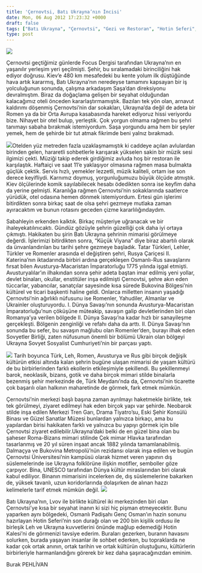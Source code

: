 ```yaml
---
title: 'Çernovtsi, Batı Ukrayna’nın İncisi'
date: Mon, 06 Aug 2012 17:23:32 +0000
draft: false
tags: ["Batı Ukrayna", "Çernovtsi", "Gezi ve Restoran", "Hotin Seferi", "Tarih", "Turizm", "Ukrayna", "ukrayna gezilecek yerler", "ukraynanin en güzel sehri", "Yaşam"]
type: post
---
```


![](http://burakpehlivan.org/wp-content/uploads/2012/08/chernivtsicity-e1501354754776.jpeg)

Çernovtsi geçtiğimiz günlerde Focus Dergisi tarafından Ukrayna’nın en yaşanılır yerleşim yeri şeçilmişti. Şehir, bu sıralamadaki birinciliğini hak ediyor doğrusu. Kiev’e 480 km mesafedeki bu kente yolum ilk düştüğünde hava artık kararmış, Batı Ukrayna’nın neredeyse tamamını kapsayan bir iş yolculuğunun sonunda, çalışma arkadaşım Saşa’dan direksiyonu devralmıştım. Biraz da doğaçlama gelişen bir seyahat olduğundan kalacağımız oteli önceden kararlaştırmamıştık. Bazıları tek yön olan, arnavut kaldırımı döşenmiş Çernovtsi’nin dar sokakları, Ukrayna’da değil de adeta bir Romen ya da bir Orta Avrupa kasabasında hareket ediyoruz hissi veriyordu bize. Nihayet bir otel bulup, yerleştik. Çok yorgun olmama rağmen bu şehri tanımayı sabaha bırakmak istemiyordum. Saşa yorgundu ama hem bir şeyler yemek, hem de şehirde bir tut atmak fikrimde beni yalnız bırakmadı.

![](https://lh6.googleusercontent.com/-JXuORdl5lEM/UBg3BSqk5-I/AAAAAAAAALM/Qf-xvfP2TAI/s682/d1f02832a0fe4a962b7bbdbea08b9a6ffe90f9ec.jpg)Otelden yüz metreden fazla uzaklaşmamıştık ki caddeye açılan avlulardan birinden gelen, hararetli sohbetlerle karışarak yükselen sakin bir müzik sesi ilgimizi çekti. Müziği takip ederek girdiğimiz avluda hoş bir restoran ile karşılaştık. Haftaiçi ve saat 11’e yaklaşıyor olmasına rağmen masa bulmakta güçlük çektik. Servis hızlı, yemekler lezzetli, müzik kaliteli, ortam ise son derece keyifliydi. Karnımız doymuş, yorgunluğumuzu büyük ölçüde atmıştık. Kiev ölçülerinde komik sayılabilecek hesabı ödedikten sonra ise keyfim daha da yerine gelmişti. Karanlığa rağmen Çernovtsi’nin sokaklarında saatlerce yürüdük, otel odasına hemen dönmek istemiyordum. Ertesi gün işlerimi bitirdikten sonra birkaç saat de olsa şehri gezmeye mutlaka zaman ayıracaktım ve bunun rotasını geceden çizme kararlılığındaydım.

Sabahleyin erkenden kalktık. Birkaç müşteriye uğranacak ve bir ihaleyekatılınıcaktı. Gündüz gözüyle şehrin güzelliği çok daha iyi ortaya çıkmıştı. Hakikaten bu şirin Batı Ukrayna şehrinin mimarisi görülmeye değerdi. İşlerimizi bitirdikten sonra, “Küçük Viyana” diye biraz abartılı olarak da ünvanlandırılan bu tarihi şehre gezmeye başladık. Tatar Türkleri, Lehler, Türkler ve Romenler arasında el değiştiren şehri, Rusya Çariçesi II. Katerina’nın iktadarında birbiri ardına gerçekleşen Osmanlı-Rus savaşlarını fırsat bilen Avusturya-Macaristan İmparatorluğu 1775 yılında işgal etmişti. Avusturyalılar’ın ilhakından sonra şehir adeta baştan imar edilmiş yeni yollar, devlet binaları, okullar, enstitüler inşa edilmişti Çernovtsi, şehre akın eden tüccarlar, yabancılar, sanatçılar sayesinde kısa sürede Bukovina Bölgesi’nin kültürel ve ticari başkenti haline geldi. Onlarca milletten insanın yaşadığı Çernovtsi’nin ağırlıklı nüfusunu ise Romenler, Yahudiler, Almanlar ve Ukrainler oluşturuyordu. I. Dünya Savaşı’nın sonunda Avusturya-Macaristan İmparatorluğu’nun çöküşüne müteakip, savaşın galip devletlerinden biri olan Romanya’ya verilen bölgede II. Dünya Savaşı’na kadar hızlı bir sanayileşme gerçekleşti. Bölgenin zenginliği ve refahı daha da arttı. II. Dünya Savaşı’nın sonunda bu sefer, bu savaşın mağlubu olan Romenler’den, burayı ilhak eden Sovyetler Birliği, zaten nüfusunun önemli bir bölümü Ukrain olan bölgeyi Ukrayna Sovyet Sosyalist Cumhuriyeti’nin bir parçası yaptı.

![](https://lh4.googleusercontent.com/-3zyxMcEUd_g/UBg2_K8pEaI/AAAAAAAAAK4/LV0cju5LHz0/s578/21.jpg) Tarih boyunca Türk, Leh, Romen, Avusturya ve Rus gibi birçok değişik       kültürün etkisi altında kalan şehrin bugüne ulaşan mimarisi de yaşam kültürü de bu birbirlerinden farklı ekollerin etkileşimiyle şekillendi. Bu şekillenmeyi barok, neoklasik, bizans, gotik ve daha birçok mimari stilde binalarla bezenmiş şehir merkezinde de, Türk Meydanı’nda da, Çernovtsi’nin ticarette çok başarılı olan halkının maharetinde de görmek, fark etmek mümkün.

Çernovtsi’nin merkezi başlı başına zaman ayrılmayı haketmekle birlikte, tek tek görülmeyi, ziyaret edilmeyi hak eden birçok yapı var şehirde. Neobarok stilde inşa edilen Merkezi Tren Garı, Drama Tiyatro’su, Eski Şehir Konsülü Binası ve Güzel Sanatlar Müzesi bunlardan yalnızca birkaçı, ama bu yapılardan birisi hakikaten farklı ve yalnızca bu yapıyı görmek için bile Çernovtsi ziyaret edilebilir.Ukrayna’daki belki de en güzel bina olan bu şaheser Roma-Bizans mimari stilinde Çek mimar Hlavka tarafından tasarlanmış ve 20 yıl süren inşaat ancak 1882 yılında tamamlanabilmiş. Dalmaçya ve Bukovina Metropolü’nün rezidansı olarak inşa edilen ve bugün Çernovtsi Üniversitesi’nin kampüsü olarak hizmet veren yapının dış süslemelerinde ise Ukrayna folklörüne ilişkin motifler, semboller göze çarpıyor. Bina, UNESCO tarafından Dünya kültür miraslarından biri olarak kabul ediliyor. Binanın mimarisini incelerken de, dış süslemelerine bakarken de, yüksek tavanlı, uzun koridorlarında dolaşırken de alınan hazzı kelimelerle tarif etmek mümkün değil.
![](https://lh6.googleusercontent.com/-xfTnRTkOFqw/UBg3CMm68rI/AAAAAAAAALg/Lz-_dBZgwWU/s616/%D0%94%D0%B5%D0%BD%D1%8C_%D0%B3%D0%BE%D1%80%D0%BE%D0%B4%D0%B0._%D0%9A%D0%B0%D0%BC%D0%B5%D0%BD%D0%B5%D1%86-%D0%9F%D0%BE%D0%B4%D0%BE%D0%BB%D1%8C%D1%81%D0%BA%D0%B8%D0%B9.jpeg)

Batı Ukrayna’nın, Lvov ile birlikte kültürel iki merkezinden biri olan Çernovtsi’ye kısa bir seyahat inanın ki sizi hiç pişman
etmeyecektir. Bunu yaparken aynı bölgedeki, Osmanlı Padişahı Genç Osman’ın hazin sonunu hazırlayan Hotin Seferi’nin son durağı olan ve 200 bin kişilik ordusu ile birleşik Leh ve Ukrayna kuvvetlerini önünde mağlup edemediği Hotin Kalesi’ni de görmenizi tavsiye ederim. Buraları gezerken, buranın havasını solurken, burada yaşayan insanlar ile sohbet ederken, bu topraklarda ne kadar çok ortak anının, ortak tarihin ve ortak kültürün oluştuğunu, kültürlerin birbirleriyle harmanlandığını görerek bir kez daha şaşıracağınızdan eminim.

Burak PEHLİVAN